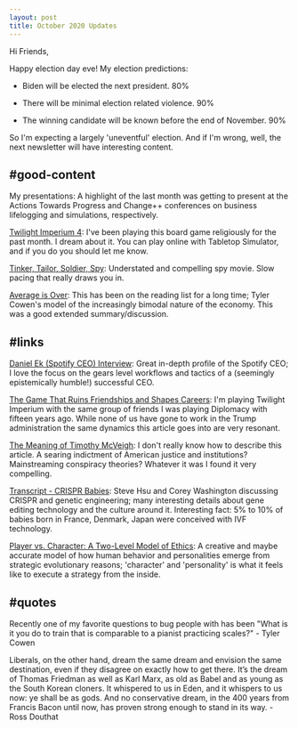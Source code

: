```yaml
---
layout: post
title: October 2020 Updates
---
```


Hi Friends,

Happy election day eve! My election predictions:

- Biden will be elected the next president. 80%

- There will be minimal election related violence. 90%

- The winning candidate will be known before the end of November. 90%

So I'm expecting a largely 'uneventful' election. And if I'm wrong, well, the next newsletter will have interesting content.

## #good-content

My presentations: A highlight of the last month was getting to present at the Actions Towards Progress and Change++ conferences on business lifelogging and simulations, respectively.

[Twilight Imperium 4](https://g.co/kgs/Y7rpP1): I've been playing this board game religiously for the past month. I dream about it. You can play online with Tabletop Simulator, and if you do you should let me know. 

[Tinker, Tailor, Soldier, Spy](https://g.co/kgs/pwPnyx): Understated and compelling spy movie. Slow pacing that really draws you in.

[Average is Over](https://g.co/kgs/fEjcip): This has been on the reading list for a long time; Tyler Cowen's model of the increasingly bimodal nature of the economy. This was a good extended summary/discussion. 

## #links
[Daniel Ek (Spotify CEO) Interview](https://archive.vn/xH2KD): Great in-depth profile of the Spotify CEO; I love the focus on the gears level workflows and tactics of a (seemingly epistemically humble!) successful CEO. 

[The Game That Ruins Friendships and Shapes Careers](https://archive.vn/06WA1): I'm playing Twilight Imperium with the same group of friends I was playing Diplomacy with fifteen years ago. While none of us have gone to work in the Trump administration the same dynamics this article goes into are very resonant. 

[The Meaning of Timothy McVeigh](https://archive.vn/vTdxe): I don't really know how to describe this article. A searing indictment of American justice and institutions? Mainstreaming conspiracy theories? Whatever it was I found it very compelling.

[Transcript - CRISPR Babies](https://archive.vn/7lzzy): Steve Hsu and Corey Washington discussing CRISPR and genetic engineering; many interesting details about gene editing technology and the culture around it. Interesting fact: 5% to 10% of babies born in France, Denmark, Japan were conceived with IVF technology.

[Player vs. Character: A Two-Level Model of Ethics](https://archive.vn/J7Vws): A creative and maybe accurate model of how human behavior and personalities emerge from strategic evolutionary reasons; 'character' and 'personality' is what it feels like to execute a strategy from the inside. 

## #quotes
Recently one of my favorite questions to bug people with has been "What is it you do to train that is comparable to a pianist practicing scales?" - Tyler Cowen

Liberals, on the other hand, dream the same dream and envision the same destination, even if they disagree on exactly how to get there. It’s the dream of Thomas Friedman as well as Karl Marx, as old as Babel and as young as the South Korean cloners. It whispered to us in Eden, and it whispers to us now: ye shall be as gods. And no conservative dream, in the 400 years from Francis Bacon until now, has proven strong enough to stand in its way. - Ross Douthat